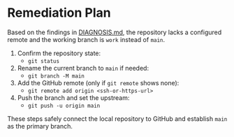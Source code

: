 # Remediation Plan

Based on the findings in [DIAGNOSIS.md](DIAGNOSIS.md), the repository lacks a configured remote and the working branch is `work` instead of `main`.

1. Confirm the repository state:
   - `git status`
2. Rename the current branch to `main` if needed:
   - `git branch -M main`
3. Add the GitHub remote (only if `git remote` shows none):
   - `git remote add origin <ssh-or-https-url>`
4. Push the branch and set the upstream:
   - `git push -u origin main`

These steps safely connect the local repository to GitHub and establish `main` as the primary branch.
